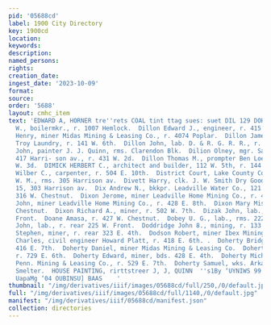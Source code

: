 ```yaml
---
pid: '05688cd'
label: 1900 City Directory
key: 1900cd
location: 
keywords: 
description: 
named_persons: 
rights: 
creation_date: 
ingest_date: '2023-10-09'
format: 
source: 
order: '5688'
layout: cmhc_item
text: 'EDWARD A, HORNER tre''rets COAL tint ttag sues: suet DIL 129 DOH  Dilks Joseph
  W., boilermkr., r. 1007 Hemlock.  Dillon Edward J., engineer, r. 415 E. 5th.  Dillon
  Henry, miner Midas Mining & Leasing Co., r. 4074 Poplar.  Dillon James J., starcher
  Troy Laundry, r. 141 W. 6th.  Dillon John, lab. D. & R. G. R. R., r. 4074 Poplar.  Dillon
  John, painter J. J. Quinn, rms. Clarendon Blk.  Dilion Olney, mgr. Saddle Rock Restaurant,
  417 Harri- son av., r. 431 W. 2d.  Dillon Thomas M., prompter Ben Loeb, rms. 141
  W. 3d.  DIMICK HERBERT C., architect and builder, 112 W. 5th, r. 144 W. 9th.  Dimick
  Wilber C., carpenter, r. 504 E. 10th.  District Court, Lake County Court House.  Ditrich
  W. M., rms. 305 Harrison av.  Divett Harry, clk. J. W. Smith Dry Goods Co., rms.
  15, 303 Harrison av.  Dix Andrew N., bkkpr. Leadville Water Co., 121 E. 5th, r.
  316 W. Chestnut.  Dixon Jerome, miner Leadville Home Mining Co., r. 428 E. 8th.  Dixon
  John, miner Leadville Home Mining Co., r. 428 E. 8th.  Dixon Mary Miss, r. 132 E.
  Chestnut.  Dixon Richard A., miner, r. 502 W. 7th.  Dizak John, lab., rms. 221 W.
  Front.  Doane Amasa, r. 427 W. Chestnut.  Dobey U. G., lab., rms. 222 E. 3d.  Dobrovitz
  John, lab., r. rear 225 W. Front.  Doddridge John 8., mining, r. 133 E. 4th.  Dodge
  Stephen, miner, r. rear 323 E. 4th.  Dodson Robert, miner Ibex Mining Co.  Doebler
  Charles, civil engineer Howard Platt, r. 418 E. 6th. .  Doherty Bridget Mrs., r.
  416 E. 7th.  Doherty Daniel, miner Midas Mining & Leasing Co.  Doherty Edward, blksmith,
  r. 729 E. 6th.  Doherty Edward, miner, bds. 428 E. 4th.  Doherty Michael, miner
  Penn. Mining & Leasing Co., r. 529 E. 7th.  Doherty Samuel, wks. Arkansas Valley
  Smelter.  HOUSE PAINTING, rirttstreer J, J, QUINN  ''s1By ‘UYNIWS 99 |JaMOd "4"
  UapaMg ‘04 OUBINSU] BAAS    '
thumbnail: "/img/derivatives/iiif/images/05688cd/full/250,/0/default.jpg"
full: "/img/derivatives/iiif/images/05688cd/full/1140,/0/default.jpg"
manifest: "/img/derivatives/iiif/05688cd/manifest.json"
collection: directories
---
```

